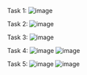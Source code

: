 Task 1:
![image](https://github.com/user-attachments/assets/69982ebe-7636-49e4-b2c2-f797706f781d)

Task 2:
![image](https://github.com/user-attachments/assets/4b87e604-3fbf-49e7-9d22-7cdcb3cf7935)

Task 3:
![image](https://github.com/user-attachments/assets/572959c3-2982-46c6-ad61-adea273b010a)

Task 4:
![image](https://github.com/user-attachments/assets/e01378ee-e9ab-4afe-86c1-7e69ae77ce2d)
![image](https://github.com/user-attachments/assets/28a88709-996e-47b7-8291-11f061e38e74)

Task 5:
![image](https://github.com/user-attachments/assets/f8dcb787-061f-401c-b773-fcfc6be4c7e4)
![image](https://github.com/user-attachments/assets/76f459ee-5ff7-47d2-bfce-516f32c349f1)

